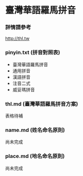 臺灣華語羅馬拼音
================

### 詳情請參考
  <http://thl.tw>

### pinyin.txt (拼音對照表)
 * 臺灣華語羅馬拼音
 * 通用拼音
 * 漢語拼音
 * 注音二式
 * 威妥瑪拼音

### thl.md (臺灣華語羅馬拼音方案)
表格待補

### name.md (姓名命名原則)
尚未完成

### place.md (地名命名原則)
尚未完成

